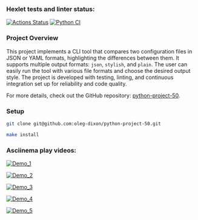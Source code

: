 ### Hexlet tests and linter status:
[![Actions Status](https://github.com/oleg-dixon/python-project-50/actions/workflows/hexlet-check.yml/badge.svg)](https://github.com/oleg-dixon/python-project-50/actions) [![Python CI](https://github.com/oleg-dixon/python-project-50/actions/workflows/pyci.yml/badge.svg)](https://github.com/oleg-dixon/python-project-50/actions/workflows/pyci.yml)

### Project Overview

This project implements a CLI tool that compares two configuration files in JSON or YAML formats, highlighting the differences between them. It supports multiple output formats: `json`, `stylish`, and `plain`. The user can easily run the tool with various file formats and choose the desired output style. The project is developed with testing, linting, and continuous integration set up for reliability and code quality.

For more details, check out the GitHub repository: [python-project-50](https://github.com/oleg-dixon/python-project-50.git).

### Setup

```bash
git clone git@github.com:oleg-dixon/python-project-50.git

make install
```

### Asciinema play videos:
[![Demo_1](https://asciinema.org/a/45M7valtIygIqxKGKuyvZgnpS.svg?rows=20)](https://asciinema.org/a/45M7valtIygIqxKGKuyvZgnpS)

[![Demo_2](https://asciinema.org/a/SR372s6iNQKzaKejhrwdQQpSh.svg)](https://asciinema.org/a/SR372s6iNQKzaKejhrwdQQpSh)

[![Demo_3](https://asciinema.org/a/OubwTZtkcX9s9gH8YP88OZcjL.svg)](https://asciinema.org/a/OubwTZtkcX9s9gH8YP88OZcjL)

[![Demo_4](https://asciinema.org/a/uBnSch4CvhsAtpFXOWuKCjgT8.svg)](https://asciinema.org/a/uBnSch4CvhsAtpFXOWuKCjgT8)

[![Demo_5](https://asciinema.org/a/7xqseFv8zAogjWpnM0hYnLZeF.svg)](https://asciinema.org/a/7xqseFv8zAogjWpnM0hYnLZeF)